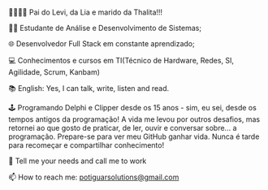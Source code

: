 ### 
👨‍👩‍👧‍👦 Pai do Levi, da Lia e marido da Thalita!!!

👨‍💻 Estudante de Análise e Desenvolvimento de Sistemas;

🌐 Desenvolvedor Full Stack em constante aprendizado;

💻 Conhecimentos e cursos em TI(Técnico de Hardware, Redes, SI, Agilidade, Scrum, Kanbam)

📚 English: Yes, I can talk, write, listen and read.

🕹️ Programando Delphi e Clipper desde os 15 anos - sim, eu sei, desde os tempos antigos da programação! 
A vida me levou por outros desafios, mas retornei ao que gosto de praticar, de ler, ouvir e conversar sobre... a programação. 
Prepare-se para ver meu GitHub ganhar vida. Nunca é tarde para recomeçar e compartilhar conhecimento!

💬 Tell me your needs and call me to work

📫 How to reach me: potiguarsolutions@gmail.com
<!--
**rafapotiguar/rafapotiguar** is a ✨ _special_ ✨ repository because its `README.md` (this file) appears on your GitHub profile.

Here are some ideas to get you started:

- 🔭 I’m currently working on ...
- 🌱 I’m currently learning ...
- 👯 I’m looking to collaborate on ...
- 🤔 I’m looking for help with ...
- 💬 Ask me about ...
- 📫 How to reach me: ...
- 😄 Pronouns: ...
⚡ Fun fact: ...
-->
